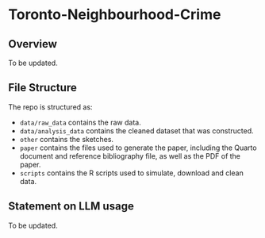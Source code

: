 # Toronto-Neighbourhood-Crime

## Overview

To be updated.

## File Structure

The repo is structured as:

-   `data/raw_data` contains the raw data.
-   `data/analysis_data` contains the cleaned dataset that was constructed.
-   `other` contains the sketches.
-   `paper` contains the files used to generate the paper, including the Quarto document and reference bibliography file, as well as the PDF of the paper.
-   `scripts` contains the R scripts used to simulate, download and clean data.

## Statement on LLM usage

To be updated.
